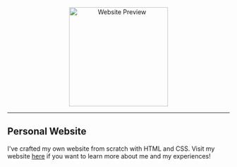 <div align="center">
    <img src="https://i.imgur.com/fjO0erc.png" alt="Website Preview" height="224">
</div>

<hr />

## Personal Website

I've crafted my own website from scratch with HTML and CSS. Visit my website [here](https://jasonedwardlee.com) if you want to learn more about me and my experiences!